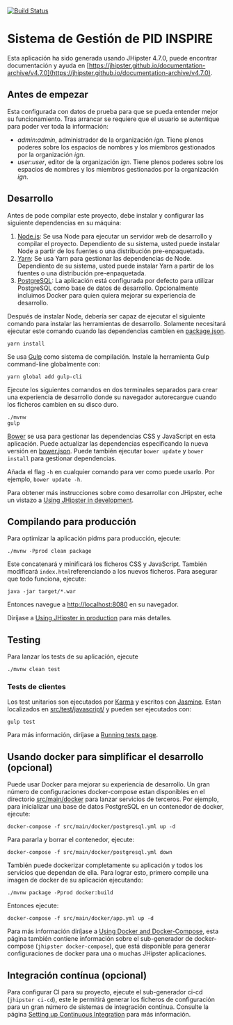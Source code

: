 [![Build Status](https://travis-ci.org/IAAA-Lab/pid-ms.png)](https://travis-ci.org/IAAA-Lab/pid-ms)

# Sistema de Gestión de PID INSPIRE

Esta aplicación ha sido generada usando JHipster 4.7.0, puede encontrar documentación y ayuda en [https://jhipster.github.io/documentation-archive/v4.7.0](https://jhipster.github.io/documentation-archive/v4.7.0).

## Antes de empezar

Esta configurada con datos de prueba para que se pueda entender mejor su funcionamiento.
Tras arrancar se requiere que el usuario se autentique para poder ver toda la información:
* _admin_:_admin_, administrador de la organización _ign_. 
  Tiene plenos poderes sobre los espacios de nombres y los miembros gestionados por la organización _ign_. 
* _user_:_user_, editor de la organización _ign_.
  Tiene plenos poderes sobre los espacios de nombres y los miembros gestionados por la organización _ign_.




## Desarrollo

Antes de pode compilar este proyecto, debe instalar y configurar las siguiente dependencias en su máquina:

1. [Node.js][]: Se usa Node para ejecutar un servidor web de desarrollo y compilar el proyecto.
	Dependiento de su sistema, usted puede instalar Node a partir de los fuentes o una distribución pre-enpaquetada.
2. [Yarn][]: Se usa Yarn para gestionar las dependencias de Node.
	Dependiento de su sistema, usted puede instalar Yarn a partir de los fuentes o una distribución pre-enpaquetada.
3. [PostgreSQL][]: La aplicación está configurada por defecto para utilizar PostgreSQL como base de datos de desarrollo. 
    Opcionalmente incluimos Docker para quien quiera mejorar su experiencia de desarrollo. 

Después de instalar Node, debería ser capaz de ejecutar el siguiente comando para instalar las herramientas de desarrollo.
Solamente necesitará ejecutar este comando cuando las dependencias cambien en [package.json](package.json).

    yarn install

Se usa [Gulp][] como sistema de compilación. Instale la herramienta Gulp command-line globalmente con: 

    yarn global add gulp-cli

Ejecute los siguientes comandos en dos terminales separados para crear una experiencia de desarrollo donde su navegador autorecargue cuando los ficheros cambien en su disco duro.

    ./mvnw
    gulp

[Bower][] se usa para gestionar las dependencias CSS y JavaScript en esta aplicación. Puede actualizar las dependencias especificando la nueva versión en [bower.json](bower.json). Puede también ejecutar `bower update` y `bower install` para gestionar dependencias.

Añada el flag `-h` en cualquier comando para ver como puede usarlo. Por ejemplo, `bower update -h`.

Para obtener más instrucciones sobre como desarrollar con JHipster, eche un vistazo a [Using JHipster in development][].


## Compilando para producción

Para optimizar la aplicación pidms para producción, ejecute:

    ./mvnw -Pprod clean package

Este concatenará y minificará los ficheros CSS y JavaScript. También modificará `index.html`referenciando a los nuevos ficheros.
Para asegurar que todo funciona, ejecute:

    java -jar target/*.war

Entonces navegue a [http://localhost:8080](http://localhost:8080) en su navegador.

Diríjase a [Using JHipster in production][] para más detalles.

## Testing

Para lanzar los tests de su aplicación, ejecute

    ./mvnw clean test

### Tests de clientes

Los test unitarios son ejecutados por [Karma][] y escritos con [Jasmine][]. Estan localizados en [src/test/javascript/](src/test/javascript/) y pueden ser ejecutados con:

    gulp test

Para más información, diríjase a [Running tests page][].

## Usando docker para simplificar el desarrollo (opcional)

Puede usar Docker para mejorar su experiencia de desarrollo. Un gran número de configuraciones docker-compose estan disponibles en el directorio [src/main/docker](src/main/docker) para lanzar servicios de terceros.
Por ejemplo, para inicializar una base de datos PostgreSQL en un contenedor de docker, ejecute:

    docker-compose -f src/main/docker/postgresql.yml up -d

Para pararla y borrar el contenedor, ejecute:

    docker-compose -f src/main/docker/postgresql.yml down

También puede dockerizar completamente su aplicación y todos los servicios que dependan de ella.
Para lograr esto, primero compile una imagen de docker de su aplicación ejecutando:

    ./mvnw package -Pprod docker:build

Entonces ejecute:

    docker-compose -f src/main/docker/app.yml up -d

Para más información diríjase a [Using Docker and Docker-Compose][], esta página también contiene información sobre el sub-generador de docker-compose (`jhipster docker-compose`), que está disponible para generar configuraciones de docker para una o muchas JHipster aplicaciones.

## Integración contínua (opcional)

Para configurar CI para su proyecto, ejecute el sub-generador ci-cd (`jhipster ci-cd`), este le permitirá generar los ficheros de configuración para un gran número de sistemas de integración contínua. Consulte la página [Setting up Continuous Integration][] para más información.

[JHipster Homepage and latest documentation]: https://jhipster.github.io
[JHipster 4.7.0 archive]: https://jhipster.github.io/documentation-archive/v4.7.0

[Using JHipster in development]: https://jhipster.github.io/documentation-archive/v4.7.0/development/
[Service Discovery and Configuration with the JHipster-Registry]: https://jhipster.github.io/documentation-archive/v4.7.0/microservices-architecture/#jhipster-registry
[Using Docker and Docker-Compose]: https://jhipster.github.io/documentation-archive/v4.7.0/docker-compose
[Using JHipster in production]: https://jhipster.github.io/documentation-archive/v4.7.0/production/
[Running tests page]: https://jhipster.github.io/documentation-archive/v4.7.0/running-tests/
[Setting up Continuous Integration]: https://jhipster.github.io/documentation-archive/v4.7.0/setting-up-ci/


[Node.js]: https://nodejs.org/
[Yarn]: https://yarnpkg.org/
[Bower]: http://bower.io/
[Gulp]: http://gulpjs.com/
[BrowserSync]: http://www.browsersync.io/
[Karma]: http://karma-runner.github.io/
[Jasmine]: http://jasmine.github.io/2.0/introduction.html
[Protractor]: https://angular.github.io/protractor/
[Leaflet]: http://leafletjs.com/
[DefinitelyTyped]: http://definitelytyped.org/
[PostgreSQL]: https://www.postgresql.org/
